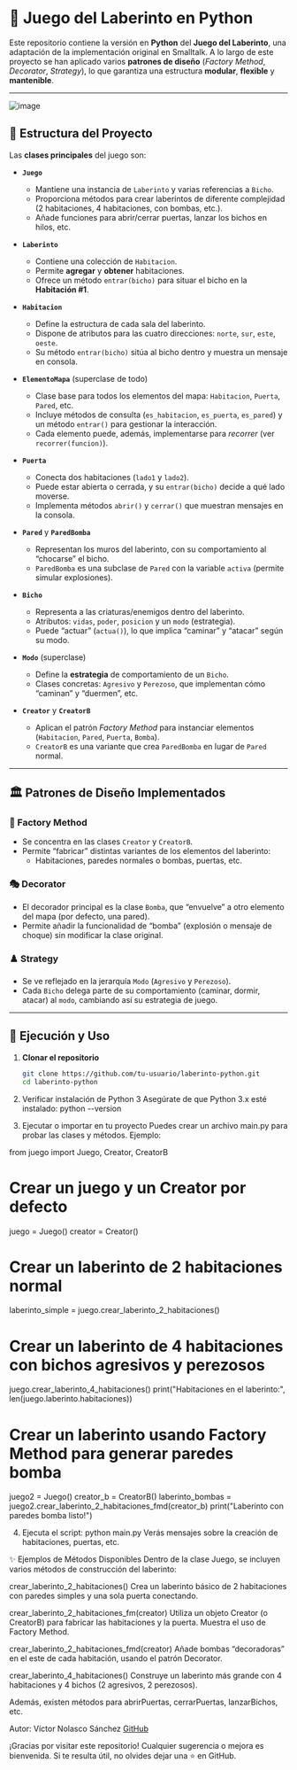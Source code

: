 # 🏰 Juego del Laberinto en Python

Este repositorio contiene la versión en **Python** del **Juego del Laberinto**, una adaptación de la implementación original en Smalltalk. A lo largo de este proyecto se han aplicado varios **patrones de diseño** (*Factory Method*, *Decorator*, *Strategy*), lo que garantiza una estructura **modular**, **flexible** y **mantenible**.

---

![image](https://github.com/user-attachments/assets/f5fa1baf-3b58-40ac-b063-946f0bac3f6b)


## 📌 Estructura del Proyecto

Las **clases principales** del juego son:

- **`Juego`**  
  - Mantiene una instancia de `Laberinto` y varias referencias a `Bicho`.
  - Proporciona métodos para crear laberintos de diferente complejidad (2 habitaciones, 4 habitaciones, con bombas, etc.).
  - Añade funciones para abrir/cerrar puertas, lanzar los bichos en hilos, etc.

- **`Laberinto`**  
  - Contiene una colección de `Habitacion`.
  - Permite **agregar** y **obtener** habitaciones.
  - Ofrece un método `entrar(bicho)` para situar el bicho en la **Habitación #1**.

- **`Habitacion`**  
  - Define la estructura de cada sala del laberinto.
  - Dispone de atributos para las cuatro direcciones: `norte`, `sur`, `este`, `oeste`.
  - Su método `entrar(bicho)` sitúa al bicho dentro y muestra un mensaje en consola.

- **`ElementoMapa`** (superclase de todo)  
  - Clase base para todos los elementos del mapa: `Habitacion`, `Puerta`, `Pared`, etc.
  - Incluye métodos de consulta (`es_habitacion`, `es_puerta`, `es_pared`) y un método `entrar()` para gestionar la interacción.
  - Cada elemento puede, además, implementarse para *recorrer* (ver `recorrer(funcion)`).

- **`Puerta`**  
  - Conecta dos habitaciones (`lado1` y `lado2`).
  - Puede estar abierta o cerrada, y su `entrar(bicho)` decide a qué lado moverse.
  - Implementa métodos `abrir()` y `cerrar()` que muestran mensajes en la consola.

- **`Pared`** y **`ParedBomba`**  
  - Representan los muros del laberinto, con su comportamiento al “chocarse” el bicho.
  - `ParedBomba` es una subclase de `Pared` con la variable `activa` (permite simular explosiones).

- **`Bicho`**  
  - Representa a las criaturas/enemigos dentro del laberinto.
  - Atributos: `vidas`, `poder`, `posicion` y un `modo` (estrategia).
  - Puede “actuar” (`actua()`), lo que implica “caminar” y “atacar” según su modo.

- **`Modo`** (superclase)  
  - Define la **estrategia** de comportamiento de un `Bicho`.
  - Clases concretas: `Agresivo` y `Perezoso`, que implementan cómo “caminan” y “duermen”, etc.
  
- **`Creator`** y **`CreatorB`**  
  - Aplican el patrón *Factory Method* para instanciar elementos (`Habitacion`, `Pared`, `Puerta`, `Bomba`).
  - `CreatorB` es una variante que crea `ParedBomba` en lugar de `Pared` normal.

---

## 🏛 Patrones de Diseño Implementados

### 🔨 Factory Method
- Se concentra en las clases `Creator` y `CreatorB`.
- Permite “fabricar” distintas variantes de los elementos del laberinto:
  - Habitaciones, paredes normales o bombas, puertas, etc.

### 🎭 Decorator
- El decorador principal es la clase `Bomba`, que “envuelve” a otro elemento del mapa (por defecto, una pared).
- Permite añadir la funcionalidad de “bomba” (explosión o mensaje de choque) sin modificar la clase original.

### ♟️ Strategy
- Se ve reflejado en la jerarquía `Modo` (`Agresivo` y `Perezoso`).
- Cada `Bicho` delega parte de su comportamiento (caminar, dormir, atacar) al `modo`, cambiando así su estrategia de juego.

---

## 🚀 Ejecución y Uso

1. **Clonar el repositorio**  
   ```bash
   git clone https://github.com/tu-usuario/laberinto-python.git
   cd laberinto-python

2. Verificar instalación de Python 3
Asegúrate de que Python 3.x esté instalado:
python --version

3. Ejecutar o importar en tu proyecto
Puedes crear un archivo main.py para probar las clases y métodos. Ejemplo:

from juego import Juego, Creator, CreatorB

# Crear un juego y un Creator por defecto
juego = Juego()
creator = Creator()

# Crear un laberinto de 2 habitaciones normal
laberinto_simple = juego.crear_laberinto_2_habitaciones()

# Crear un laberinto de 4 habitaciones con bichos agresivos y perezosos
juego.crear_laberinto_4_habitaciones()
print("Habitaciones en el laberinto:", len(juego.laberinto.habitaciones))

# Crear un laberinto usando Factory Method para generar paredes bomba
juego2 = Juego()
creator_b = CreatorB()
laberinto_bombas = juego2.crear_laberinto_2_habitaciones_fmd(creator_b)
print("Laberinto con paredes bomba listo!")

4. Ejecuta el script:
python main.py
Verás mensajes sobre la creación de habitaciones, puertas, etc.

✨ Ejemplos de Métodos Disponibles
Dentro de la clase Juego, se incluyen varios métodos de construcción del laberinto:

crear_laberinto_2_habitaciones()
Crea un laberinto básico de 2 habitaciones con paredes simples y una sola puerta conectando.

crear_laberinto_2_habitaciones_fm(creator)
Utiliza un objeto Creator (o CreatorB) para fabricar las habitaciones y la puerta. Muestra el uso de Factory Method.

crear_laberinto_2_habitaciones_fmd(creator)
Añade bombas “decoradoras” en el este de cada habitación, usando el patrón Decorator.

crear_laberinto_4_habitaciones()
Construye un laberinto más grande con 4 habitaciones y 4 bichos (2 agresivos, 2 perezosos).

Además, existen métodos para abrirPuertas, cerrarPuertas, lanzarBichos, etc.

Autor:
Víctor Nolasco Sánchez
[GitHub](https://github.com/Craken401)

¡Gracias por visitar este repositorio!
Cualquier sugerencia o mejora es bienvenida.
Si te resulta útil, no olvides dejar una ⭐ en GitHub.
